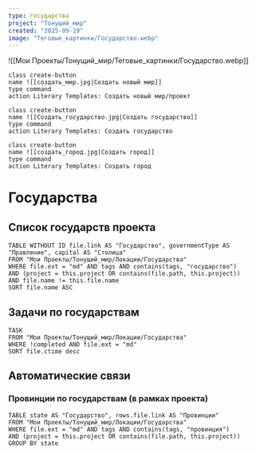 ```yaml
---
type: государства
project: "Тонущий_мир"
created: "2025-09-19"
image: "Теговые_картинки/Государство.webp"
---
```


![[Мои Проекты/Тонущий_мир/Теговые_картинки/Государство.webp]]

<div class="button-row">

```button
class create-button
name ![[создать_мир.jpg|Создать новый мир]]
type command
action Literary Templates: Создать новый мир/проект
```

```button
class create-button
name ![[Создать_государство.jpg|Создать государство]]
type command
action Literary Templates: Создать государство
```

```button
class create-button
name ![[создать_город.jpg|Создать город]]
type command
action Literary Templates: Создать город
```

</div>

# Государства

## Список государств проекта

```dataview
TABLE WITHOUT ID file.link AS "Государство", governmentType AS "Правление", capital AS "Столица"
FROM "Мои Проекты/Тонущий_мир/Локации/Государства"
WHERE file.ext = "md" AND tags AND contains(tags, "государство")
AND (project = this.project OR contains(file.path, this.project))
AND file.name != this.file.name
SORT file.name ASC
```

## Задачи по государствам

```dataview
TASK
FROM "Мои Проекты/Тонущий_мир/Локации/Государства"
WHERE !completed AND file.ext = "md"
SORT file.ctime desc
```

## Автоматические связи

### Провинции по государствам (в рамках проекта)

```dataview
TABLE state AS "Государство", rows.file.link AS "Провинции"
FROM "Мои Проекты/Тонущий_мир/Локации/Государства"
WHERE file.ext = "md" AND tags AND contains(tags, "провинция")
AND (project = this.project OR contains(file.path, this.project))
GROUP BY state
```
